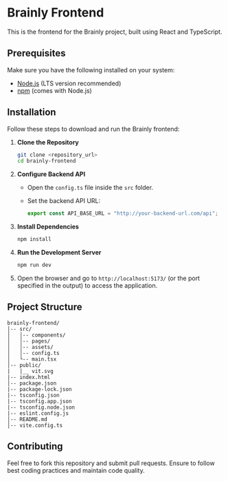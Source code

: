 # Brainly Frontend

This is the frontend for the Brainly project, built using React and TypeScript.

## Prerequisites
Make sure you have the following installed on your system:
- [Node.js](https://nodejs.org/) (LTS version recommended)
- [npm](https://www.npmjs.com/) (comes with Node.js)

## Installation

Follow these steps to download and run the Brainly frontend:

1. **Clone the Repository**
   ```sh
   git clone <repository_url>
   cd brainly-frontend
   ```

2. **Configure Backend API**
   - Open the `config.ts` file inside the `src` folder.
   - Set the backend API URL:
   
     ```ts
     export const API_BASE_URL = "http://your-backend-url.com/api";
     ```

3. **Install Dependencies**
   ```sh
   npm install
   ```

4. **Run the Development Server**
   ```sh
   npm run dev
   ```

5. Open the browser and go to `http://localhost:5173/` (or the port specified in the output) to access the application.

## Project Structure
```
brainly-frontend/
│-- src/
│   │-- components/
│   │-- pages/
│   │-- assets/
│   │-- config.ts
│   └-- main.tsx
│-- public/
|   |__ vit.svg
|-- index.html
│-- package.json
|-- package-lock.json
|-- tsconfig.json
|-- tsconfig.app.json
|-- tsconfig.node.json
|-- eslint.config.js
│-- README.md
│-- vite.config.ts
```

## Contributing
Feel free to fork this repository and submit pull requests. Ensure to follow best coding practices and maintain code quality.

